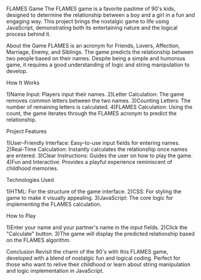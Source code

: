 FLAMES Game
The FLAMES game is a favorite pastime of 90's kids, designed to determine the relationship between a boy and a girl in a fun and engaging way. This project brings the nostalgic game to life using JavaScript, demonstrating both its entertaining nature and the logical process behind it.

About the Game
FLAMES is an acronym for Friends, Lovers, Affection, Marriage, Enemy, and Siblings. The game predicts the relationship between two people based on their names. Despite being a simple and humorous game, it requires a good understanding of logic and string manipulation to develop.

How It Works

1)Name Input: Players input their names.
2)Letter Calculation: The game removes common letters between the two names.
3)Counting Letters: The number of remaining letters is calculated.
4)FLAMES Calculation: Using the count, the game iterates through the FLAMES acronym to predict the relationship.

Project Features

1)User-Friendly Interface: Easy-to-use input fields for entering names.
2)Real-Time Calculation: Instantly calculates the relationship once names are entered.
3)Clear Instructions: Guides the user on how to play the game.
4)Fun and Interactive: Provides a playful experience reminiscent of childhood memories.

Technologies Used

1)HTML: For the structure of the game interface.
2)CSS: For styling the game to make it visually appealing.
3)JavaScript: The core logic for implementing the FLAMES calculation.

How to Play

1)Enter your name and your partner's name in the input fields.
2)Click the "Calculate" button.
3)The game will display the predicted relationship based on the FLAMES algorithm.

Conclusion
Revisit the charm of the 90's with this FLAMES game, developed with a blend of nostalgic fun and logical coding. Perfect for those who want to relive their childhood or learn about string manipulation and logic implementation in JavaScript.

